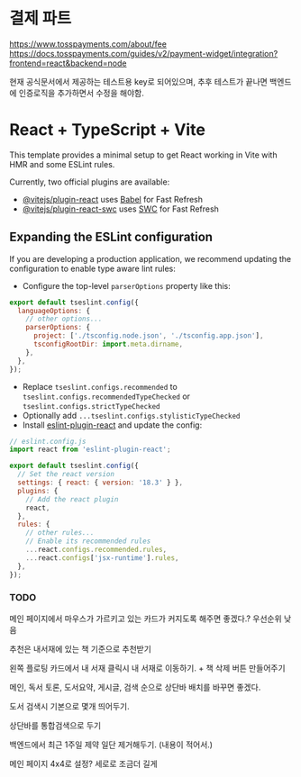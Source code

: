 # 결제 파트

https://www.tosspayments.com/about/fee
https://docs.tosspayments.com/guides/v2/payment-widget/integration?frontend=react&backend=node

현재 공식문서에서 제공하는 테스트용 key로 되어있으며, 추후 테스트가 끝나면 백엔드에 인증로직을 추가하면서 수정을 해야함.

# React + TypeScript + Vite

This template provides a minimal setup to get React working in Vite with HMR and some ESLint rules.

Currently, two official plugins are available:

- [@vitejs/plugin-react](https://github.com/vitejs/vite-plugin-react/blob/main/packages/plugin-react/README.md) uses [Babel](https://babeljs.io/) for Fast Refresh
- [@vitejs/plugin-react-swc](https://github.com/vitejs/vite-plugin-react-swc) uses [SWC](https://swc.rs/) for Fast Refresh

## Expanding the ESLint configuration

If you are developing a production application, we recommend updating the configuration to enable type aware lint rules:

- Configure the top-level `parserOptions` property like this:

```js
export default tseslint.config({
  languageOptions: {
    // other options...
    parserOptions: {
      project: ['./tsconfig.node.json', './tsconfig.app.json'],
      tsconfigRootDir: import.meta.dirname,
    },
  },
});
```

- Replace `tseslint.configs.recommended` to `tseslint.configs.recommendedTypeChecked` or `tseslint.configs.strictTypeChecked`
- Optionally add `...tseslint.configs.stylisticTypeChecked`
- Install [eslint-plugin-react](https://github.com/jsx-eslint/eslint-plugin-react) and update the config:

```js
// eslint.config.js
import react from 'eslint-plugin-react';

export default tseslint.config({
  // Set the react version
  settings: { react: { version: '18.3' } },
  plugins: {
    // Add the react plugin
    react,
  },
  rules: {
    // other rules...
    // Enable its recommended rules
    ...react.configs.recommended.rules,
    ...react.configs['jsx-runtime'].rules,
  },
});
```

### TODO

메인 페이지에서 마우스가 가르키고 있는 카드가 커지도록 해주면 좋겠다.? 우선순위 낮음

추천은 내서재에 있는 책 기준으로 추천받기

왼쪽 플로팅 카드에서 내 서재 클릭시 내 서재로 이동하기. + 책 삭제 버튼 만들어주기

메인, 독서 토론, 도서요약, 게시글, 검색 순으로 상단바 배치를 바꾸면 좋겠다.

도서 검색시 기본으로 몇개 띄어두기.

상단바를 통합검색으로 두기

백엔드에서 최근 1주일 제약 일단 제거해두기. (내용이 적어서.)

메인 페이지 4x4로 설정? 세로로 조금더 길게
